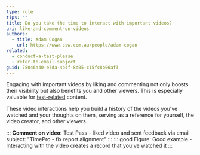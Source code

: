 ```yaml
---
type: rule
tips: ""
title: Do you take the time to interact with important videos?
uri: like-and-comment-on-videos
authors:
  - title: Adam Cogan
    url: https://www.ssw.com.au/people/adam-cogan
related:
  - conduct-a-test-please
  - refer-to-email-subject
guid: 78046a40-e7da-4b4f-8d05-c15fc8b06af3
---
```

Engaging with important videos by liking and commenting not only boosts their visibility but also benefits you and other viewers. This is especially valuable for [test-related](/conduct-a-test-please) content. 

<!--endintro-->

These video interactions help you build a history of the videos you've watched and your thoughts on them, serving as a reference for yourself, the video creator, and other viewers. 

:::
**Comment on video:** Test Pass - liked video and sent feedback via email subject: "TimePro - fix report alignment"
:::
::: good
Figure: Good example - Interacting with the video creates a record that you've watched it
:::
